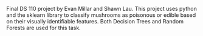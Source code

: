 
Final DS 110 project by Evan Millar and Shawn Lau. This project uses python and the sklearn library to classify mushrooms as poisonous or edible based on their visually identifiable features. Both Decision Trees and Random Forests are used for this task.
